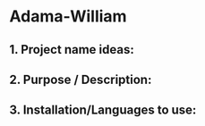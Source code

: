 # Adama-William

## 1. Project name ideas: 

## 2. Purpose / Description: 

## 3. Installation/Languages to use: 

